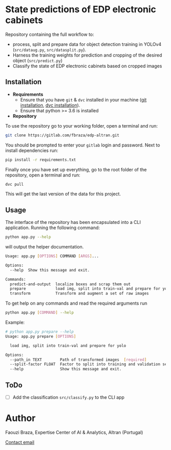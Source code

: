 # State predictions of EDP electronic cabinets

Repository containing the full workflow to:

- process, split and prepare data for object detection training in YOLOv4 (`src/dataug.py`, `src/datasplit.py`). 
- Harness the training weights for prediction and cropping of the desired object (`src/predict.py`)
- Classify the state of EDP electronic cabinets based on cropped images

## Installation

- **Requirements**
  - Ensure that you have `git` & `dvc` installed in your machine ([git installation](https://git-scm.com/book/en/v2/Getting-Started-Installing-Git), [dvc installation](https://dvc.org/doc/install)).
  - Ensure that python >= 3.6 is installed
- **Repository**

To use the repository go to your working folder, open a terminal and run:

```bash
git clone https://gitlab.com/fbraza/edp-altran.git
```

You should be prompted to enter your `gitlab` login and password. Next to install dependencies run:

```bash
pip install -r requirements.txt
```

Finally once you have set up everything, go to the root folder of the repository, open a terminal and run:

```bash
dvc pull
```

This will get the last version of the data for this project.

## Usage

The interface of the repository has been encapsulated into a CLI application.  Running the following command:

```bash
python app.py --help
```

will output the helper documentation.

```bash
Usage: app.py [OPTIONS] COMMAND [ARGS]...

Options:
  --help  Show this message and exit.

Commands:
  predict-and-output  localize boxes and scrap them out
  prepare             load img, split into train-val and prepare for yolo
  transform           Transform and augment a set of raw images
```

To get help on any commands and read the required arguments run

```bash
python app.py [COMMAND] --help
```

Example:

```bash
# python app.py prepare --help
Usage: app.py prepare [OPTIONS]

  load img, split into train-val and prepare for yolo

Options:
  --path_in TEXT        Path of transformed images  [required]
  --split-factor FLOAT  Factor to split into training and validation sets
  --help                Show this message and exit.
```

## ToDo

- [ ] Add the classification `src/classify.py` to the CLI app

# Author

Faouzi Braza, Expertise Center of AI & Analytics, Altran (Portugal)

[Contact email](faouzi.braza@altran.com)